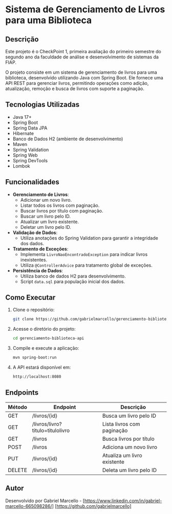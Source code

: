 # Sistema de Gerenciamento de Livros para uma Biblioteca

## Descrição

Este projeto é o CheckPoint 1, primeira avaliação do primeiro semestre do segundo ano da faculdade de análise e desenvolvimento de sistemas da FIAP.

O projeto consiste em um sistema de gerenciamento de livros para uma biblioteca, desenvolvido utilizando Java com Spring Boot. Ele fornece uma API REST para gerenciar livros, permitindo operações como adição, atualização, remoção e busca de livros com suporte a paginação.


## Tecnologias Utilizadas

- Java 17+
- Spring Boot
- Spring Data JPA
- Hibernate
- Banco de Dados H2 (ambiente de desenvolvimento)
- Maven
- Spring Validation
- Spring Web
- Spring DevTools
- Lombok

## Funcionalidades

- **Gerenciamento de Livros**:
  - Adicionar um novo livro.
  - Listar todos os livros com paginação.
  - Buscar livros por título com paginação.
  - Buscar um livro pelo ID.
  - Atualizar um livro existente.
  - Deletar um livro pelo ID.
- **Validação de Dados**:
  - Utiliza anotações do Spring Validation para garantir a integridade dos dados.
- **Tratamento de Exceções**:
  - Implementa `LivroNaoEncontradoException` para indicar livros inexistentes.
  - Utiliza `@ControllerAdvice` para tratamento global de exceções.
- **Persistência de Dados**:
  - Utiliza banco de dados H2 para desenvolvimento.
  - Script `data.sql` para população inicial dos dados.

## Como Executar

1. Clone o repositório:
   ```sh
   git clone https://github.com/gabrielmarcello/gerenciamento-biblioteca-api
   ```
2. Acesse o diretório do projeto:
   ```sh
   cd gerenciamento-biblioteca-api
   ```
3. Compile e execute a aplicação:
   ```sh
   mvn spring-boot:run
   ```
4. A API estará disponível em:
   ```sh
   http://localhost:8080
   ```

## Endpoints

| Método | Endpoint                          | Descrição                   |
| ------ | ----------------------------------| --------------------------- |
| GET    | /livros/{id}                      | Busca um livro pelo ID      |
| GET    | /livros/livro?titulo=titulolivro  | Lista livros com paginação  |
| GET    | /livros                           | Busca livros por título     |
| POST   | /livros                           | Adiciona um novo livro      |
| PUT    | /livros/{id}                      | Atualiza um livro existente |
| DELETE | /livros/{id}                      | Deleta um livro pelo ID     |

## Autor

Desenvolvido por Gabriel Marcello - [https://www.linkedin.com/in/gabriel-marcello-665098286/] [https://github.com/gabrielmarcello]


